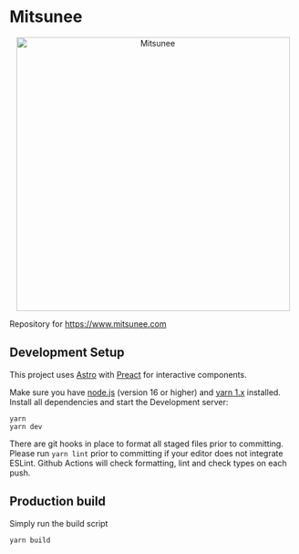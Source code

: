 # Mitsunee

<p align="center">
  <img src="https://github.com/Mitsunee/mitsuwww/raw/main/src/assets/logo.svg" alt="Mitsunee" width="480px">
</p>

Repository for https://www.mitsunee.com

## Development Setup

This project uses [Astro] with [Preact] for interactive components.

Make sure you have [node.js] (version 16 or higher) and [yarn 1.x] installed. Install all dependencies and start the Development server:

```shell
yarn
yarn dev
```

There are git hooks in place to format all staged files prior to committing. Please run `yarn lint` prior to committing if your editor does not integrate ESLint. Github Actions will check formatting, lint and check types on each push.

## Production build

Simply run the build script

```shell
yarn build
```

[astro]: https://docs.astro.build/en/getting-started/
[preact]: https://preactjs.com/guide/v10/getting-started
[node.js]: https://nodejs.org/en/
[yarn 1.x]: https://classic.yarnpkg.com/lang/en/
